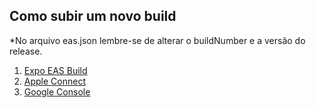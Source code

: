 ## Como subir um novo build

*No arquivo eas.json lembre-se de alterar o buildNumber e a versão do release.

1. [Expo EAS Build](https://docs.expo.dev/build/introduction/)
2. [Apple Connect](https://appstoreconnect.apple.com/login)
3. [Google Console](https://console.cloud.google.com/)